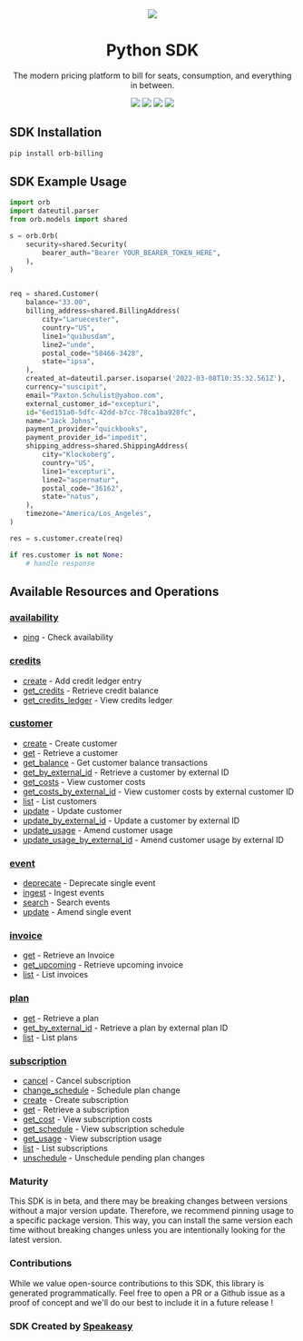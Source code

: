 <div align="center">
    <img src="https://user-images.githubusercontent.com/6267663/229776275-b670d564-fc2e-4843-b061-adf230737e3f.svg">
    <h1>Python SDK</h1>
   <p>The modern pricing platform to bill for seats, consumption, and everything in between.</p>
   <a href="https://docs.withorb.com/docs/orb-docs/overview"><img src="https://img.shields.io/static/v1?label=Docs&message=API Ref&color=5444e4&style=for-the-badge" /></a>
   <a href="https://github.com/speakeasy-sdks/orb-python/actions"><img src="https://img.shields.io/github/actions/workflow/status/speakeasy-sdks/orb-python/speakeasy_sdk_generation.yml?style=for-the-badge" /></a>
  <a href="https://opensource.org/licenses/MIT"><img src="https://img.shields.io/badge/License-MIT-blue.svg?style=for-the-badge" /></a>
  <a href="https://github.com/speakeasy-sdks/orb-python/releases"><img src="https://img.shields.io/github/v/release/speakeasy-sdks/orb-python?sort=semver&style=for-the-badge" /></a>
</div>

<!-- Start SDK Installation -->
## SDK Installation

```bash
pip install orb-billing
```
<!-- End SDK Installation -->

## SDK Example Usage
<!-- Start SDK Example Usage -->
```python
import orb
import dateutil.parser
from orb.models import shared

s = orb.Orb(
    security=shared.Security(
        bearer_auth="Bearer YOUR_BEARER_TOKEN_HERE",
    ),
)


req = shared.Customer(
    balance="33.00",
    billing_address=shared.BillingAddress(
        city="Laruecester",
        country="US",
        line1="quibusdam",
        line2="unde",
        postal_code="58466-3428",
        state="ipsa",
    ),
    created_at=dateutil.parser.isoparse('2022-03-08T10:35:32.561Z'),
    currency="suscipit",
    email="Paxton.Schulist@yahoo.com",
    external_customer_id="excepturi",
    id="6ed151a0-5dfc-42dd-b7cc-78ca1ba928fc",
    name="Jack Johns",
    payment_provider="quickbooks",
    payment_provider_id="impedit",
    shipping_address=shared.ShippingAddress(
        city="Klockoberg",
        country="US",
        line1="excepturi",
        line2="aspernatur",
        postal_code="36162",
        state="natus",
    ),
    timezone="America/Los_Angeles",
)

res = s.customer.create(req)

if res.customer is not None:
    # handle response
```
<!-- End SDK Example Usage -->

<!-- Start SDK Available Operations -->
## Available Resources and Operations


### [availability](docs/availability/README.md)

* [ping](docs/availability/README.md#ping) - Check availability

### [credits](docs/credits/README.md)

* [create](docs/credits/README.md#create) - Add credit ledger entry
* [get_credits](docs/credits/README.md#get_credits) - Retrieve credit balance
* [get_credits_ledger](docs/credits/README.md#get_credits_ledger) - View credits ledger

### [customer](docs/customer/README.md)

* [create](docs/customer/README.md#create) - Create customer
* [get](docs/customer/README.md#get) - Retrieve a customer
* [get_balance](docs/customer/README.md#get_balance) - Get customer balance transactions
* [get_by_external_id](docs/customer/README.md#get_by_external_id) - Retrieve a customer by external ID
* [get_costs](docs/customer/README.md#get_costs) - View customer costs
* [get_costs_by_external_id](docs/customer/README.md#get_costs_by_external_id) - View customer costs by external customer ID
* [list](docs/customer/README.md#list) - List customers
* [update](docs/customer/README.md#update) - Update customer
* [update_by_external_id](docs/customer/README.md#update_by_external_id) - Update a customer by external ID
* [update_usage](docs/customer/README.md#update_usage) - Amend customer usage
* [update_usage_by_external_id](docs/customer/README.md#update_usage_by_external_id) - Amend customer usage by external ID

### [event](docs/event/README.md)

* [deprecate](docs/event/README.md#deprecate) - Deprecate single event
* [ingest](docs/event/README.md#ingest) - Ingest events
* [search](docs/event/README.md#search) - Search events
* [update](docs/event/README.md#update) - Amend single event

### [invoice](docs/invoice/README.md)

* [get](docs/invoice/README.md#get) - Retrieve an Invoice
* [get_upcoming](docs/invoice/README.md#get_upcoming) - Retrieve upcoming invoice
* [list](docs/invoice/README.md#list) - List invoices

### [plan](docs/plan/README.md)

* [get](docs/plan/README.md#get) - Retrieve a plan
* [get_by_external_id](docs/plan/README.md#get_by_external_id) - Retrieve a plan by external plan ID
* [list](docs/plan/README.md#list) - List plans

### [subscription](docs/subscription/README.md)

* [cancel](docs/subscription/README.md#cancel) - Cancel subscription
* [change_schedule](docs/subscription/README.md#change_schedule) - Schedule plan change
* [create](docs/subscription/README.md#create) - Create subscription
* [get](docs/subscription/README.md#get) - Retrieve a subscription
* [get_cost](docs/subscription/README.md#get_cost) - View subscription costs
* [get_schedule](docs/subscription/README.md#get_schedule) - View subscription schedule
* [get_usage](docs/subscription/README.md#get_usage) - View subscription usage
* [list](docs/subscription/README.md#list) - List subscriptions
* [unschedule](docs/subscription/README.md#unschedule) - Unschedule pending plan changes
<!-- End SDK Available Operations -->

### Maturity

This SDK is in beta, and there may be breaking changes between versions without a major version update. Therefore, we recommend pinning usage
to a specific package version. This way, you can install the same version each time without breaking changes unless you are intentionally
looking for the latest version.

### Contributions

While we value open-source contributions to this SDK, this library is generated programmatically.
Feel free to open a PR or a Github issue as a proof of concept and we'll do our best to include it in a future release !

### SDK Created by [Speakeasy](https://docs.speakeasyapi.dev/docs/using-speakeasy/client-sdks)
